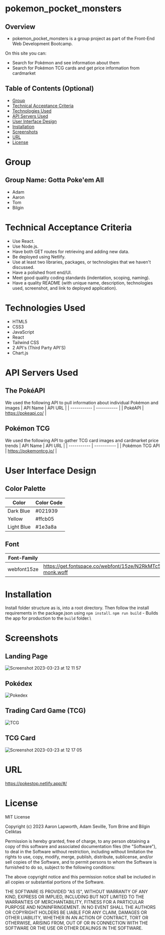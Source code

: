 # pokemon_pocket_monsters
## Overview
* pokemon_pocket_monsters is a group project as part of the Front-End Web Development Bootcamp.

On this site you can:
* Search for Pokémon and see information about them
* Search for Pokémon TCG cards and get price information from cardmarket

## Table of Contents (Optional)

- [Group](#Group)
- [Technical&nbsp;Acceptance&nbsp;Criteria](#Technical&nbsp;Acceptance&nbsp;Criteria)
- [Technologies&nbsp;Used](#Technologies&nbsp;Used)
- [API&nbsp;Servers&nbsp;Used](#API&nbsp;Servers&nbsp;Used)
- [User&nbsp;Interface&nbsp;Design](#User&nbsp;Interface&nbsp;Design)
- [Installation](#Installation)
- [Screenshots](#Screenshots)
- [URL](#URL)
- [License](#License)

# Group
## Group Name: Gotta Poke'em All
* Adam
* Aaron
* Tom
* Bilgin

# Technical&nbsp;Acceptance&nbsp;Criteria
* Use React.
* Use Node.js.
* Have both GET routes for retrieving and adding new data.
* Be deployed using Netlify.
* Use at least two libraries, packages, or technologies that we haven't discussed.
* Have a polished front end/UI.
* Meet good quality coding standards (indentation, scoping, naming).
* Have a quality README (with unique name, description, technologies used, screenshot, and link to deployed application).

# Technologies&nbsp;Used
* HTML5
* CSS3 
* JavaScript
* React
* Tailwind CSS
* 2 API's (Third Party API'S)
* Chart.js

# API&nbsp;Servers&nbsp;Used
## The PokéAPI
We used the following API to pull information about individual Pokémon and images
| API Name    | API URL         |
| ----------- | -----------     |
| PokéAPI       | https://pokeapi.co/ |

## Pokémon TCG
We used the following API to gather TCG card images and cardmarket price trends
| API Name    | API URL         |
| ----------- | -----------         |
| Pokémon TCG API       | https://pokemontcg.io/ |

# User&nbsp;Interface&nbsp;Design
## Color Palette
| Color       | Color Code          |
| ----------- | -----------         |
| Dark Blue       | #021939             |
| Yellow       | #ffcb05             |
| Light Blue        | #1e3a8a|

## Font 
| Font-Family    | API          |
| ----------- | -----------         |
| webfont15ze       | https://get.fontspace.co/webfont/15ze/N2RkMTc5ZWI4ZWM4NGM5YmFlZjJmMDkyMjVjZWJiZWMub3Rm/pocket-monk.woff |

# Installation
Install folder structure as is, into a root directory.
Then follow the install requirements in the package.json using `npm install`.
`npm run build` - Builds the app for production to the `build` folder.\


# Screenshots


## Landing Page


![Screenshot 2023-03-23 at 12 11 57](https://user-images.githubusercontent.com/109441410/227199437-d3be1505-6068-45d6-8262-f517c93e1c83.png) 



## Pokédex

![Pokedex](https://user-images.githubusercontent.com/109441410/227199084-b4ac487d-25ec-4627-9ad3-b368f0ef713f.png) 


## Trading Card Game (TCG)

![TCG](https://user-images.githubusercontent.com/109441410/227200183-174e1de1-695a-42c1-821c-41f47ba686dd.png)


## TCG Card

![Screenshot 2023-03-23 at 12 17 05](https://user-images.githubusercontent.com/109441410/227200623-f1e5917b-c817-47e7-b372-7e74f4315dd0.png) 


# URL

https://pokestop.netlify.app/#/ 

# License

MIT License

Copyright (c) 2023 Aaron Lapworth, Adam Seville, Tom Brine and Bilgin Celiktas

Permission is hereby granted, free of charge, to any person obtaining a copy
of this software and associated documentation files (the "Software"), to deal
in the Software without restriction, including without limitation the rights
to use, copy, modify, merge, publish, distribute, sublicense, and/or sell
copies of the Software, and to permit persons to whom the Software is
furnished to do so, subject to the following conditions:

The above copyright notice and this permission notice shall be included in all
copies or substantial portions of the Software.

THE SOFTWARE IS PROVIDED "AS IS", WITHOUT WARRANTY OF ANY KIND, EXPRESS OR
IMPLIED, INCLUDING BUT NOT LIMITED TO THE WARRANTIES OF MERCHANTABILITY,
FITNESS FOR A PARTICULAR PURPOSE AND NONINFRINGEMENT. IN NO EVENT SHALL THE
AUTHORS OR COPYRIGHT HOLDERS BE LIABLE FOR ANY CLAIM, DAMAGES OR OTHER
LIABILITY, WHETHER IN AN ACTION OF CONTRACT, TORT OR OTHERWISE, ARISING FROM,
OUT OF OR IN CONNECTION WITH THE SOFTWARE OR THE USE OR OTHER DEALINGS IN THE
SOFTWARE.
